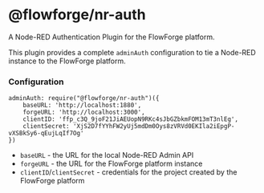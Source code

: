 # @flowforge/nr-auth

A Node-RED Authentication Plugin for the FlowForge platform.

This plugin provides a complete `adminAuth` configuration to tie a Node-RED instance
to the FlowForge platform.

### Configuration

```
adminAuth: require("@flowforge/nr-auth")({
    baseURL: 'http://localhost:1880',
    forgeURL: 'http://localhost:3000',
    clientID: 'ffp_c3Q_9joF21JiAEUopN9RKc4sJbGZbkmFOM13mT3nlEg',
    clientSecret: 'XjS2D7fYYhFW2yUj5mdDm0Oys8zVRVd0EKIla2iEpgP-vXSBkSy6-qEujLqIf7Og'
})
```

 - `baseURL` - the URL for the local Node-RED Admin API
 - `forgeURL` - the URL for the FlowForge platform instance
 - `clientID`/`clientSecret` - credentials for the project created by the FlowForge platform
